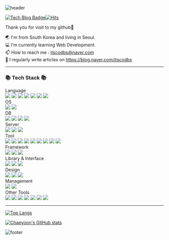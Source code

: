 ![header](https://capsule-render.vercel.app/api?type=waving&color=auto&height=200&section=header&text=chaeyoon's%20github&fontSize=50)

 [![Tech Blog Badge](http://img.shields.io/badge/-Tech%20blog-000000?style=flat-square&logo=github&link=https://blog.naver.com/itscodbs)](https://itscodbs.github.io/)[![Hits](https://hits.seeyoufarm.com/api/count/incr/badge.svg?url=https%3A%2F%2Fgithub.com%2Fitscodbs&count_bg=%23DB74CD&title_bg=%23555555&icon=&icon_color=auto&title=hits&edge_flat=false)](https://hits.seeyoufarm.com)

Thank you for visit to my github🤍

🌏 I'm from South Korea and living in Seoul. <br>
💻 I’m currently learning Web Development. <br>
📫 How to reach me : itscodbs@naver.com <br>
📝 I regularly write articles on https://blog.naver.com/itscodbs 

---

<h3>📚 Tech Stack 📚</h3>
<p>
  Language <br>
  <img src="https://img.shields.io/badge/Java-007396?style=flat-square&logo=Java&logoColor=white"/>  
  <img src="https://img.shields.io/badge/Python-3766AB?style=flat-square&logo=Python&logoColor=white"/>  
  <img src="https://img.shields.io/badge/Mysql-4479A1?style=flat-square&logo=MySql&logoColor=white"/>
  <img src="https://img.shields.io/badge/Mssql-CC2927?style=flat-square&logo=MicrosoftSQLServer&logoColor=white"/>
  <img src="https://img.shields.io/badge/JavaScript-F7DF1E?style=flat-square&logo=JavaScript&logoColor=white"/>
  <img src="https://img.shields.io/badge/PHP-777BB4?style=flat-square&logo=PHP&logoColor=white"/>
  <img src="https://img.shields.io/badge/ASP-007396?style=flat-square&logo=ASP&logoColor=white"/>
  <br> 
  OS <br>
  <img src="https://img.shields.io/badge/Windows-0078D6?style=flat-square&logo=Windows&logoColor=white"/>
  <img src="https://img.shields.io/badge/MacOS-000000?style=flat-square&logo=macOS&logoColor=white"/>
  <br>
  DB <br>
  <img src="https://img.shields.io/badge/Oracle-F80000?style=flat-square&logo=Oracle&logoColor=white"/>
  <img src="https://img.shields.io/badge/MySQL-4479A1?style=flat-square&logo=MySql&logoColor=white"/>
  <img src="https://img.shields.io/badge/MSSQL-CC2927?style=flat-square&logo=Microsoft SQL Server&logoColor=white"/>
  <img src="https://img.shields.io/badge/MariaDB-003545?style=flat-square&logo=MariaDB&logoColor=white"/>
  <br>
  Server <br>
  <img src="https://img.shields.io/badge/ApacheTomcat-F8DC75?style=flat-square&logo=ApacheTomcat&logoColor=white"/>
 <img src="https://img.shields.io/badge/MysqlServer-4479A1?style=flat-square&logo=MySql&logoColor=white"/>
  <img src="https://img.shields.io/badge/MSSQLServer-CC2927?style=flat-square&logo=Microsoft SQL Server&logoColor=white"/>
  <br>
  Tool <br>
  <img src="https://img.shields.io/badge/SpringToolSuite4-6DB33F?style=flat-square&logo=Spring&logoColor=white"/>
  <img src="https://img.shields.io/badge/VisualStudioCode-007ACC?style=flat-square&logo=Visual Studio Code&logoColor=white"/>
  <img src="https://img.shields.io/badge/Eclipse-2C2255?style=flat-square&logo=Eclipse IDE&logoColor=white"/>
  <img src="https://img.shields.io/badge/Postman-FF6C37?style=flat-square&logo=Postman&logoColor=white"/>
 <img src="https://img.shields.io/badge/MySQLWorkbench-4479A1?style=flat-square&logo=MySql&logoColor=white"/>
  <img src="https://img.shields.io/badge/SQLite-003B57?style=flat-square&logo=SQLite&logoColor=white"/>
  <img src="https://img.shields.io/badge/VirtualBox-183A61?style=flat-square&logo=VirtualBox&logoColor=white"/>
 <img src="https://img.shields.io/badge/Editplus-CC2927?style=flat-square&logo=EditplusE&logoColor=white"/>
  <img src="https://img.shields.io/badge/Notepad++-90E59A?style=flat-square&logo=Notepad++E&logoColor=white"/>
  <br>
  Framework <br>
  <img src="https://img.shields.io/badge/Spring-6DB33F?style=flat-square&logo=Spring&logoColor=white"/>
  <img src="https://img.shields.io/badge/SpringBoot-6DB33F?style=flat-square&logo=SpringBoot&logoColor=white"/>
  <img src="https://img.shields.io/badge/SpringSecurity-6DB33F?style=flat-square&logo=SpringSecurity&logoColor=white"/>
  <br> 
  Library & Interface<br>
  <img src="https://img.shields.io/badge/MAVEN-C71A36?style=flat-square&logo=Apache Maven&logoColor=white"/>
  <img src="https://img.shields.io/badge/JSON-000000?style=flat-square&logo=JSON&logoColor=white"/>
  <img src="https://img.shields.io/badge/JQuery-0769AD?style=flat-square&logo=jQuery&logoColor=white"/>
  <br> 
  Design <br>
  <img src="https://img.shields.io/badge/Bootstrap-7952B3?style=flat-square&logo=Bootstrap&logoColor=white"/>
  <img src="https://img.shields.io/badge/HTML5-E34F26?style=flat-square&logo=HTML5&logoColor=white"/>
  <img src="https://img.shields.io/badge/CSS3-1572B6?style=flat-square&logo=CSS3&logoColor=white"/>
  <br> 
  Management <br>
 <img src="https://img.shields.io/badge/Git-181717?style=flat-square&logo=Git&logoColor=white"/>
  <img src="https://img.shields.io/badge/GitHub-181717?style=flat-square&logo=GitHub&logoColor=white"/>
  <br>
  Other Tools <br>
  <img src="https://img.shields.io/badge/MSOffice-D83B01?style=flat-square&logo=Microsoft Office&logoColor=white"/>
  <img src="https://img.shields.io/badge/PowerPoint-B7472A?style=flat-square&logo=Microsoft PowerPoint&logoColor=white"/>
  <img src="https://img.shields.io/badge/Excel-217346?style=flat-square&logo=Microsoft Excel&logoColor=white"/>
  <img src="https://img.shields.io/badge/Word-2B579A?style=flat-square&logo=Microsoft Word&logoColor=white"/>
  <img src="https://img.shields.io/badge/OneNote-7719AA?style=flat-square&logo=Microsoft OneNote&logoColor=white"/>
  <img src="https://img.shields.io/badge/Evernote-00A82D?style=flat-square&logo=Evernote&logoColor=white"/>
 <img src="https://img.shields.io/badge/WinMerge-F8DC75?style=flat-square&logo=Winmerge&logoColor=white"/>
</p>

---

[![Top Langs](https://github-readme-stats.vercel.app/api/top-langs/?username=itscodbs&langs_count=10&layout=compact)]()

[![Chaeyoon's GitHub stats](https://github-readme-stats.vercel.app/api?username=itscodbs)]()


![footer](https://capsule-render.vercel.app/api?section=footer&type=waving&color=auto)
